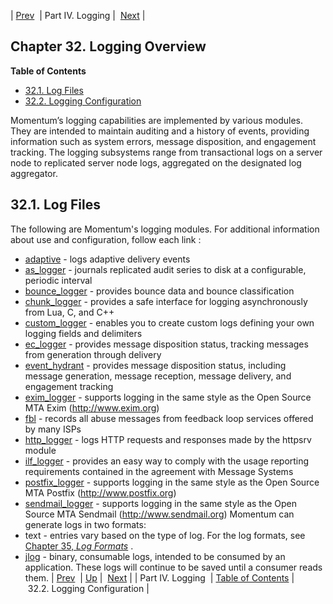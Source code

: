 | [Prev](p.logs)  | Part IV. Logging |  [Next](logging.configuration) |
## Chapter 32. Logging Overview
**Table of Contents**

* [32.1\. Log Files](logging.overview#logging.overview.files)
* [32.2\. Logging Configuration](logging.configuration)

Momentum’s logging capabilities are implemented by various modules. They are intended to maintain auditing and a history of events, providing information such as system errors, message disposition, and engagement tracking. The logging subsystems range from transactional logs on a server node to replicated server node logs, aggregated on the designated log aggregator.
## 32.1. Log Files
The following are Momentum's logging modules. For additional information about use and configuration, follow each link :
*   [adaptive](modules.adaptive#modules.adaptive.options.logging "71.3.8. Logging") - logs adaptive delivery events
*   [as_logger](modules.as_logger "71.7. as_logger – Audit Series Logger") - journals replicated audit series to disk at a configurable, periodic interval
*   [bounce_logger](modules.bounce_logger "71.13. bounce_logger – Momentum-Style Bounce Logging") - provides bounce data and bounce classification
*   [chunk_logger](modules.chunk_logger "71.15. chunk_logger Module") - provides a safe interface for logging asynchronously from Lua, C, and C++
*   [custom_logger](modules.custom_logger "71.25. custom_logger – User-defined Logging") - enables you to create custom logs defining your own logging fields and delimiters
*   [ec_logger](modules.ec_logger "71.30. EC_logger – Momentum-Style Logging") - provides message disposition status, tracking messages from generation through delivery
*   [event_hydrant](modules.event_hydrant "71.33. event_hydrant – Message Tracking") - provides message disposition status, including message generation, message reception, message delivery, and engagement tracking
*   [exim_logger](modules.exim_logger "71.34. exim_logger – Exim Logging") - supports logging in the same style as the Open Source MTA Exim (http://www.exim.org)
*   [fbl](modules.fbl "71.35. fbl - Feedback Loop") - records all abuse messages from feedback loop services offered by many ISPs
*   [http_logger](modules.http_logger "71.37. http_logger – HTTP Requests and Responses") - logs HTTP requests and responses made by the httpsrv module
*   [ilf_logger](modules.ilf_logger "71.40. ilf_logger – Incremental License Fee Logging") - provides an easy way to comply with the usage reporting requirements contained in the agreement with Message Systems
*   [postfix_logger](modules.postfix_logger "71.56. postfix_logger – Postfix Logging") - supports logging in the same style as the Open Source MTA Postfix (http://www.postfix.org)
*   [sendmail_logger](modules.sendmail_logger "71.63. sendmail_logger – Sendmail Logging") - supports logging in the same style as the Open Source MTA Sendmail (http://www.sendmail.org)
Momentum can generate logs in two formats:
*   text - entries vary based on the type of log. For the log formats, see [Chapter 35, *Log Formats*](log_formats "Chapter 35. Log Formats") .
*   [jlog](modules.jlog "71.43. jlog – jlog-Formatted Logging") - binary, consumable logs, intended to be consumed by an application. These logs will continue to be saved until a consumer reads them.
| [Prev](p.logs)  | [Up](p.logs) |  [Next](logging.configuration) |
| Part IV. Logging  | [Table of Contents](index) |  32.2. Logging Configuration |

